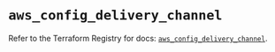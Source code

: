 # `aws_config_delivery_channel`

Refer to the Terraform Registry for docs: [`aws_config_delivery_channel`](https://registry.terraform.io/providers/hashicorp/aws/5.51.1/docs/resources/config_delivery_channel).
